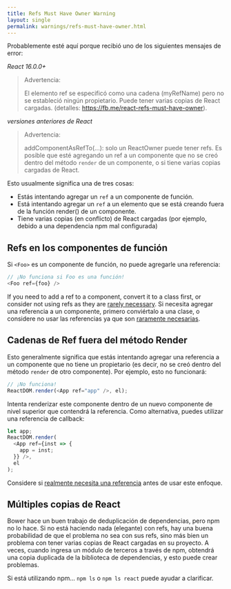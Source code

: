 ```yaml
---
title: Refs Must Have Owner Warning
layout: single
permalink: warnings/refs-must-have-owner.html
---
```


Probablemente esté aquí porque recibió uno de los siguientes mensajes de error:

*React 16.0.0+*
> Advertencia:
>
> El elemento ref se especificó como una cadena (myRefName) pero no se estableció ningún propietario. Puede tener varias copias de React cargadas. (detalles: https://fb.me/react-refs-must-have-owner).

*versiones anteriores de React*
> Advertencia:
>
> addComponentAsRefTo(...): solo un ReactOwner puede tener refs. Es posible que esté agregando un ref a un componente que no se creó dentro del método `render` de un componente, o si tiene varias copias cargadas de React.

Esto usualmente significa una de tres cosas:

- Estás intentando agregar un `ref` a un componente de función.
- Está intentando agregar un `ref` a un elemento que se está creando fuera de la función render() de un componente.
- Tiene varias copias (en conflicto) de React cargadas (por ejemplo, debido a una dependencia npm mal configurada)

## Refs en los componentes de función

Si `<Foo>` es un componente de función, no puede agregarle una referencia:

```js
// ¡No funciona si Foo es una función!
<Foo ref={foo} />
```

If you need to add a ref to a component, convert it to a class first, or consider not using refs as they are [rarely necessary](/docs/refs-and-the-dom.html#when-to-use-refs).
Si necesita agregar una referencia a un componente, primero conviértalo a una clase, o considere no usar las referencias ya que son [raramente necesarias](/docs/refs-and-the-dom.html#when-to-use-refs).

## Cadenas de Ref fuera del método Render

Esto generalmente significa que estás intentando agregar una referencia a un componente que no tiene un propietario (es decir, no se creó dentro del método `render` de otro componente). Por ejemplo, esto no funcionará:

```js
// ¡No funciona!
ReactDOM.render(<App ref="app" />, el);
```

Intenta renderizar este componente dentro de un nuevo componente de nivel superior que contendrá la referencia. Como alternativa, puedes utilizar una referencia de callback:

```js
let app;
ReactDOM.render(
  <App ref={inst => {
    app = inst;
  }} />,
  el
);
```

Considere si [realmente necesita una referencia](/docs/refs-and-the-dom.html#when-to-use-refs) antes de usar este enfoque.

## Múltiples copias de React

Bower hace un buen trabajo de deduplicación de dependencias, pero npm no lo hace. Si no está haciendo nada (elegante) con refs, hay una buena probabilidad de que el problema no sea con sus refs, sino más bien un problema con tener varias copias de React cargadas en su proyecto. A veces, cuando ingresa un módulo de terceros a través de npm, obtendrá una copia duplicada de la biblioteca de dependencias, y esto puede crear problemas.

Si está utilizando npm... `npm ls` o `npm ls react` puede ayudar a clarificar.
